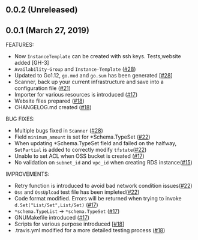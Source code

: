 ## 0.0.2 (Unreleased)
## 0.0.1 (March 27, 2019)

FEATURES:

* Now `InstanceTemplate` can be created with ssh keys. Tests,website added [GH-3]
* `Availability-Group` and `Instance-Template` ([#28](https://github.com/terraform-providers/terraform-provider-jdcloud/issues/28))
* Updated to Go1.12, `go.mod` and `go.sum` has been generated [[#28](https://github.com/terraform-providers/terraform-provider-jdcloud/issues/28)] 
* Scanner, back up your current infrastructure and save into a configuration file ([#21](https://github.com/terraform-providers/terraform-provider-jdcloud/issues/21))
* Importer for various resources is introduced ([#17](https://github.com/terraform-providers/terraform-provider-jdcloud/issues/17))
* Website files prepared ([#18](https://github.com/terraform-providers/terraform-provider-jdcloud/issues/18))
* CHANGELOG.md created ([#18](https://github.com/terraform-providers/terraform-provider-jdcloud/issues/18))

BUG FIXES:

* Multiple bugs fixed in `Scanner` ([#28](https://github.com/terraform-providers/terraform-provider-jdcloud/issues/28))
* Field `minimum_amount` is set for *Schema.TypeSet ([#22](https://github.com/terraform-providers/terraform-provider-jdcloud/issues/22))
* When updating *Schema.TypeSet field and failed on the halfway, `SetPartial` is added to correctly modify `tfstate`([#22](https://github.com/terraform-providers/terraform-provider-jdcloud/issues/22))
* Unable to set ACL when OSS bucket is created ([#17](https://github.com/terraform-providers/terraform-provider-jdcloud/issues/17))
* No validation on `subnet_id` and `vpc_id` when creating RDS instance([#15](https://github.com/terraform-providers/terraform-provider-jdcloud/issues/15))

IMPROVEMENTS:

* Retry function is introduced to avoid bad network condition issues([#22](https://github.com/terraform-providers/terraform-provider-jdcloud/issues/22))
* `Oss` and `OssUpload` test file has been impleted([#22](https://github.com/terraform-providers/terraform-provider-jdcloud/issues/22))
* Code format modified. Errors will be returned when trying to invoke `d.Set("List/Set",List/Set)` ([#17](https://github.com/terraform-providers/terraform-provider-jdcloud/issues/17))
* `*schema.TypeList` -> `*schema.TypeSet` ([#17](https://github.com/terraform-providers/terraform-provider-jdcloud/issues/17))
* GNUMakefile introduced ([#17](https://github.com/terraform-providers/terraform-provider-jdcloud/issues/17))
* Scripts for various purpose introduced [[#18](https://github.com/terraform-providers/terraform-provider-jdcloud/issues/18)] 
* .travis.yml modified for a more detailed testing process ([#18](https://github.com/terraform-providers/terraform-provider-jdcloud/issues/18))
